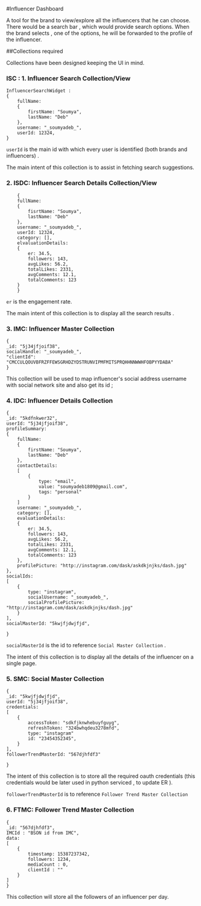 #Influencer Dashboard

A tool for the brand to view/explore all the influencers that he can choose. 
There would be a search bar , which would provide search options. When the brand selects , one of the options, he will be forwarded to the profile of the influencer.

##Collections required

Collections have been designed keeping the UI in mind.

### ISC : 1. Influencer Search Collection/View 

```
InfluencerSearchWidget :
{
	fullName: 
	{
		firstName: "Soumya",
		lastName: "Deb"
	},
	username: "_soumyadeb_",
	userId: 12324,
}

```


``` userId ``` is the main id with which every user is identified (both brands and influencers) .

The main intent of this collection is to assist in fetching search suggestions.

### 2. ISDC: Influencer Search Details Collection/View

```
	{
	fullName: 
	{
		fisrtName: "Soumya",
		lastName: "Deb"
	},
	username: "_soumyadeb_",
	userId: 12324,
	category: [],
	elvaluationDetails:
	{
		er: 34.5,
		followers: 143,
		avgLikes: 56.2,
		totalLikes: 2331,
		avgComments: 12.1,
		totalComments: 123
	}
	}

```
	
``` er ``` is the engagement rate.

The main intent of this collection is to display all the search results .

### 3. IMC: Influencer Master Collection

```
{
_id: "5j34jfjoif38",
socialHandle: "_soumyadeb_",
"clientId": "CMCCULQOUVBFRZFFEWSGRHDZYDSTRUNVIPMFMITSPRQHHNNWWHFOBPYYDABA"
}

```

This collection will be used to map influencer's social address username with social network site and also get its id ;

### 4. IDC: Influencer Details Collection

```
{	
_id: "5kdfnkwer32",
userId: "5j34jfjoif38",
profileSummary:
{	
	fullName: 
	{
		firstName: "Soumya",
		lastName: "Deb"
	},
	contactDetails:
	[
		{
			type: "email",
			value: "soumyadeb1809@gmail.com",
			tags: "personal"
		}
	]
	username: "_soumyadeb_",
	category: [],
	evaluationDetails:
	{
		er: 34.5,
		followers: 143,
		avgLikes: 56.2,
		totalLikes: 2331,
		avgComments: 12.1,
		totalComments: 123
	},
	profilePicture: "http://instagram.com/dask/askdkjnjks/dash.jpg"
},
socialIds: 
[
	{
		type: "instagram",
		socialUsername: "_soumyadeb_",
		socialProfilePicture: "http://instagram.com/dask/askdkjnjks/dash.jpg"
	}
],
socialMasterId: "5kwjfjdwjfjd",
	
}

```

```socialMasterId``` is the id to reference ```Social Master Collection``` .

The intent of this collection is to display all the details of the influencer on a single page.

### 5. SMC: Social Master Collection

```
{
_id: "5kwjfjdwjfjd",
userId: "5j34jfjoif38",
credentials: 
[
	{
		accessToken: "sdkfjknwhebuyfguyg",
		refreshToken: "324bwhqdeu3278mfd",
		type: "instagram"
		id: "23454352345",
	}
],
followerTrendMasterId: "567djhfdf3"

}

```

The intent of this collection is to store all the required oauth credentials (this  credentials would be later used in python serviced , to update ER ).

``` followerTrendMasterId ``` is to reference ``` Follower Trend Master Collection ``` 

### 6. FTMC: Follower Trend Master Collection

```
{
_id: "567djhfdf3",
IMCId : "BSON id from IMC",
data: 
[
	{
		timestamp: 15387237342,
		followers: 1234,
		mediaCount : 0,
		clientId : ""
	}
]
}

```

This collection will store all the followers of an influencer per day.  










